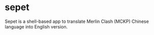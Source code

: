 # sepet
Sepet is a shell-based app to translate Merlin Clash (MCKP) Chinese language into English version.
